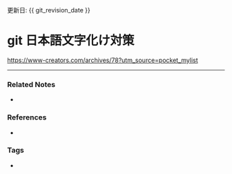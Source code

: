 更新日: {{ git_revision_date }}

# git 日本語文字化け対策
https://www-creators.com/archives/78?utm_source=pocket_mylist

----
### Related Notes
- 

### References
- 

### Tags
- 
